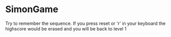 # SimonGame
Try to remember the sequence. If you press reset or 'r' in your keyboard the highscore would be erased and you will be back to level 1

